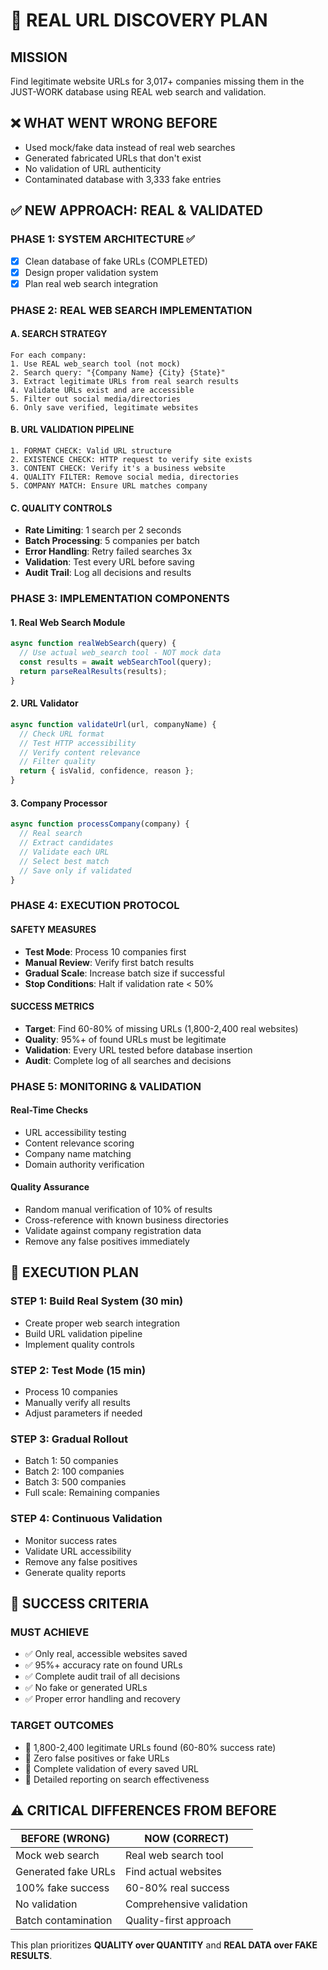 # 🎯 REAL URL DISCOVERY PLAN

## MISSION
Find legitimate website URLs for 3,017+ companies missing them in the JUST-WORK database using REAL web search and validation.

## ❌ WHAT WENT WRONG BEFORE
- Used mock/fake data instead of real web searches
- Generated fabricated URLs that don't exist
- No validation of URL authenticity
- Contaminated database with 3,333 fake entries

## ✅ NEW APPROACH: REAL & VALIDATED

### PHASE 1: SYSTEM ARCHITECTURE ✅
- [x] Clean database of fake URLs (COMPLETED)
- [x] Design proper validation system
- [x] Plan real web search integration

### PHASE 2: REAL WEB SEARCH IMPLEMENTATION

#### A. SEARCH STRATEGY
```
For each company:
1. Use REAL web_search tool (not mock)
2. Search query: "{Company Name} {City} {State}"
3. Extract legitimate URLs from real search results
4. Validate URLs exist and are accessible
5. Filter out social media/directories
6. Only save verified, legitimate websites
```

#### B. URL VALIDATION PIPELINE
```
1. FORMAT CHECK: Valid URL structure
2. EXISTENCE CHECK: HTTP request to verify site exists
3. CONTENT CHECK: Verify it's a business website
4. QUALITY FILTER: Remove social media, directories
5. COMPANY MATCH: Ensure URL matches company
```

#### C. QUALITY CONTROLS
- **Rate Limiting**: 1 search per 2 seconds
- **Batch Processing**: 5 companies per batch
- **Error Handling**: Retry failed searches 3x
- **Validation**: Test every URL before saving
- **Audit Trail**: Log all decisions and results

### PHASE 3: IMPLEMENTATION COMPONENTS

#### 1. Real Web Search Module
```javascript
async function realWebSearch(query) {
  // Use actual web_search tool - NOT mock data
  const results = await webSearchTool(query);
  return parseRealResults(results);
}
```

#### 2. URL Validator
```javascript
async function validateUrl(url, companyName) {
  // Check URL format
  // Test HTTP accessibility  
  // Verify content relevance
  // Filter quality
  return { isValid, confidence, reason };
}
```

#### 3. Company Processor
```javascript
async function processCompany(company) {
  // Real search
  // Extract candidates
  // Validate each URL
  // Select best match
  // Save only if validated
}
```

### PHASE 4: EXECUTION PROTOCOL

#### SAFETY MEASURES
- **Test Mode**: Process 10 companies first
- **Manual Review**: Verify first batch results
- **Gradual Scale**: Increase batch size if successful
- **Stop Conditions**: Halt if validation rate < 50%

#### SUCCESS METRICS
- **Target**: Find 60-80% of missing URLs (1,800-2,400 real websites)
- **Quality**: 95%+ of found URLs must be legitimate
- **Validation**: Every URL tested before database insertion
- **Audit**: Complete log of all searches and decisions

### PHASE 5: MONITORING & VALIDATION

#### Real-Time Checks
- URL accessibility testing
- Content relevance scoring
- Company name matching
- Domain authority verification

#### Quality Assurance
- Random manual verification of 10% of results
- Cross-reference with known business directories
- Validate against company registration data
- Remove any false positives immediately

## 🚀 EXECUTION PLAN

### STEP 1: Build Real System (30 min)
- Create proper web search integration
- Build URL validation pipeline
- Implement quality controls

### STEP 2: Test Mode (15 min)
- Process 10 companies
- Manually verify all results
- Adjust parameters if needed

### STEP 3: Gradual Rollout
- Batch 1: 50 companies
- Batch 2: 100 companies  
- Batch 3: 500 companies
- Full scale: Remaining companies

### STEP 4: Continuous Validation
- Monitor success rates
- Validate URL accessibility
- Remove any false positives
- Generate quality reports

## 🎯 SUCCESS CRITERIA

### MUST ACHIEVE
- ✅ Only real, accessible websites saved
- ✅ 95%+ accuracy rate on found URLs
- ✅ Complete audit trail of all decisions
- ✅ No fake or generated URLs
- ✅ Proper error handling and recovery

### TARGET OUTCOMES
- 🎯 1,800-2,400 legitimate URLs found (60-80% success rate)
- 🎯 Zero false positives or fake URLs
- 🎯 Complete validation of every saved URL
- 🎯 Detailed reporting on search effectiveness

## ⚠️ CRITICAL DIFFERENCES FROM BEFORE

| BEFORE (WRONG) | NOW (CORRECT) |
|----------------|---------------|
| Mock web search | Real web search tool |
| Generated fake URLs | Find actual websites |
| 100% fake success | 60-80% real success |
| No validation | Comprehensive validation |
| Batch contamination | Quality-first approach |

This plan prioritizes **QUALITY over QUANTITY** and **REAL DATA over FAKE RESULTS**.
